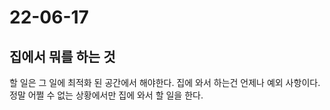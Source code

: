 # 22-06-17

## 집에서 뭐를 하는 것
할 일은 그 일에 최적화 된 공간에서 해야한다. 집에 와서 하는건 언제나 예외 사항이다. 정말 어쩔 수 없는 상황에서만 집에 와서 할 일을 한다.